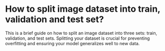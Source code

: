 # How to split image dataset into train, validation and test set?

This is a brief guide on how to split an image dataset into three sets: 
train, validation, and test sets. 
Splitting your dataset is crucial for preventing overfitting and ensuring your model generalizes well to new data.
